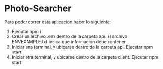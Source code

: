 # Photo-Searcher

Para poder correr esta aplicacion hacer lo siguiente:
1. Ejecutar npm i
2. Crear un archivo .env dentro de la carpeta api. El archivo ENVEXAMPLE.txt indica que informacion debe contener.
3. Iniciar una terminal, y ubicarse dentro de la carpeta api. Ejecutar npm start
4. Iniciar otra terminal, y ubicarse dentro de la carpeta client. Ejecutar npm start